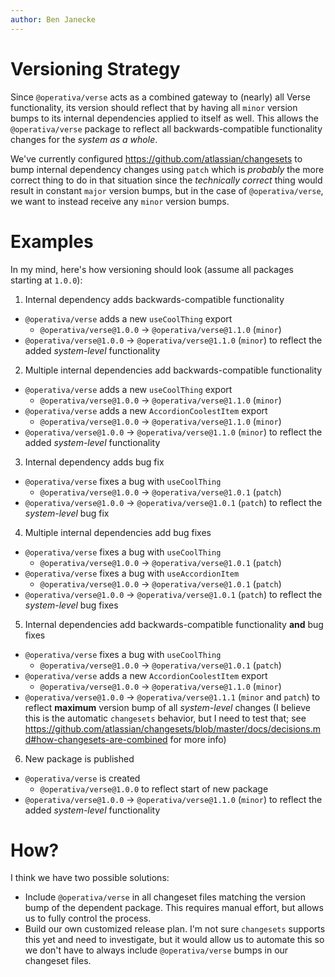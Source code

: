 ```yaml
---
author: Ben Janecke
---
```


# Versioning Strategy

Since `@operativa/verse` acts as a combined gateway to (nearly) all Verse
functionality, its version should reflect that by having all `minor` version
bumps to its internal dependencies applied to itself as well. This allows the
`@operativa/verse` package to reflect all backwards-compatible functionality
changes for the _system as a whole_.

We've currently configured https://github.com/atlassian/changesets to bump
internal dependency changes using `patch` which is _probably_ the more correct
thing to do in that situation since the _technically correct_ thing would result
in constant `major` version bumps, but in the case of `@operativa/verse`, we
want to instead receive any `minor` version bumps.

# Examples

In my mind, here's how versioning should look (assume all packages starting at
`1.0.0`):

1. Internal dependency adds backwards-compatible functionality

- `@operativa/verse` adds a new `useCoolThing` export
  - `@operativa/verse@1.0.0` -> `@operativa/verse@1.1.0` (`minor`)
- `@operativa/verse@1.0.0` -> `@operativa/verse@1.1.0` (`minor`) to reflect the
  added _system-level_ functionality

2. Multiple internal dependencies add backwards-compatible functionality

- `@operativa/verse` adds a new `useCoolThing` export
  - `@operativa/verse@1.0.0` -> `@operativa/verse@1.1.0` (`minor`)
- `@operativa/verse` adds a new `AccordionCoolestItem` export
  - `@operativa/verse@1.0.0` -> `@operativa/verse@1.1.0` (`minor`)
- `@operativa/verse@1.0.0` -> `@operativa/verse@1.1.0` (`minor`) to reflect the
  added _system-level_ functionality

3. Internal dependency adds bug fix

- `@operativa/verse` fixes a bug with `useCoolThing`
  - `@operativa/verse@1.0.0` -> `@operativa/verse@1.0.1` (`patch`)
- `@operativa/verse@1.0.0` -> `@operativa/verse@1.0.1` (`patch`) to reflect the
  _system-level_ bug fix

4. Multiple internal dependencies add bug fixes

- `@operativa/verse` fixes a bug with `useCoolThing`
  - `@operativa/verse@1.0.0` -> `@operativa/verse@1.0.1` (`patch`)
- `@operativa/verse` fixes a bug with `useAccordionItem`
  - `@operativa/verse@1.0.0` -> `@operativa/verse@1.0.1` (`patch`)
- `@operativa/verse@1.0.0` -> `@operativa/verse@1.0.1` (`patch`) to reflect the
  _system-level_ bug fixes

5. Internal dependencies add backwards-compatible functionality **and** bug
   fixes

- `@operativa/verse` fixes a bug with `useCoolThing`
  - `@operativa/verse@1.0.0` -> `@operativa/verse@1.0.1` (`patch`)
- `@operativa/verse` adds a new `AccordionCoolestItem` export
  - `@operativa/verse@1.0.0` -> `@operativa/verse@1.1.0` (`minor`)
- `@operativa/verse@1.0.0` -> `@operativa/verse@1.1.1` (`minor` and `patch`) to
  reflect **maximum** version bump of all _system-level_ changes (I believe this
  is the automatic `changesets` behavior, but I need to test that; see
  https://github.com/atlassian/changesets/blob/master/docs/decisions.md#how-changesets-are-combined
  for more info)

6. New package is published

- `@operativa/verse` is created
  - `@operativa/verse@1.0.0` to reflect start of new package
- `@operativa/verse@1.0.0` -> `@operativa/verse@1.1.0` (`minor`) to reflect the
  added _system-level_ functionality

# How?

I think we have two possible solutions:

- Include `@operativa/verse` in all changeset files matching the version bump of
  the dependent package. This requires manual effort, but allows us to fully
  control the process.
- Build our own customized release plan. I'm not sure `changesets` supports this
  yet and need to investigate, but it would allow us to automate this so we
  don't have to always include `@operativa/verse` bumps in our changeset files.
